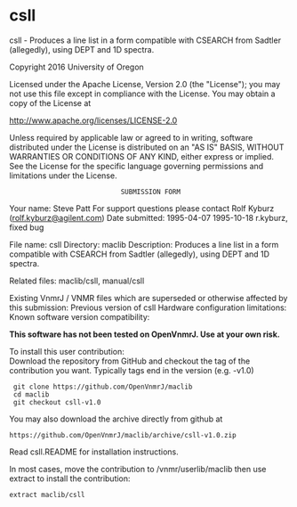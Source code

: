 # csll
 csll - Produces a line list in a form compatible with CSEARCH from Sadtler
 (allegedly), using DEPT and 1D spectra.

 Copyright 2016 University of Oregon

 Licensed under the Apache License, Version 2.0 (the "License");
 you may not use this file except in compliance with the License.
 You may obtain a copy of the License at

   http://www.apache.org/licenses/LICENSE-2.0

 Unless required by applicable law or agreed to in writing, software
 distributed under the License is distributed on an "AS IS" BASIS,
 WITHOUT WARRANTIES OR CONDITIONS OF ANY KIND, either express or implied.
 See the License for the specific language governing permissions and
 limitations under the License.

                                SUBMISSION FORM

Your name:              Steve Patt
                        For support questions please contact
                                Rolf Kyburz (rolf.kyburz@agilent.com)
Date submitted:         1995-04-07
                        1995-10-18 r.kyburz, fixed bug

File name:              csll
Directory:              maclib
Description:            Produces a line list in a form compatible with CSEARCH
                        from Sadtler (allegedly), using DEPT and 1D spectra.

Related files:          maclib/csll, manual/csll

Existing VnmrJ / VNMR files which are superseded or
otherwise affected by this submission:  Previous version of csll
Hardware configuration limitations:     
Known software version compatibility:

**This software has not been tested on OpenVnmrJ. Use at your own risk.**

To install this user contribution:  
Download the repository from GitHub and checkout the tag of the contribution you want.
Typically tags end in the version (e.g. -v1.0)

     git clone https://github.com/OpenVnmrJ/maclib  
     cd maclib  
     git checkout csll-v1.0


You may also download the archive directly from github at

    https://github.com/OpenVnmrJ/maclib/archive/csll-v1.0.zip

Read csll.README for installation instructions.

In most cases, move the contribution to /vnmr/userlib/maclib 
then use extract to install the contribution:  

    extract maclib/csll